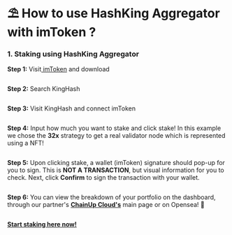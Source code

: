 # ⛱ How to use HashKing Aggregator with imToken ?

### 1.  Staking using HashKing Aggregator

**Step 1:**  Visit[ imToken](https://token.im/download) and download

<figure><img src="../../.gitbook/assets/image (9) (1) (1).png" alt=""><figcaption></figcaption></figure>

**Step 2:**  Search KingHash

<figure><img src="../../.gitbook/assets/image (3) (3) (1).png" alt=""><figcaption></figcaption></figure>

**Step 3:** Visit KingHash and connect imToken

<figure><img src="../../.gitbook/assets/image (7) (1) (1).png" alt=""><figcaption></figcaption></figure>

**Step 4:** Input how much you want to stake and click stake! In this example we chose the **32x** strategy to get a real validator node which is represented using a NFT!

<figure><img src="../../.gitbook/assets/4ce2cc2ff9c9f62161166b9fc16a542.png" alt=""><figcaption></figcaption></figure>

**Step 5:** Upon clicking stake, a wallet (imToken) signature should pop-up for you to sign. This is **NOT A TRANSACTION**, but visual information for you to check. Next, click **Confirm** to sign the transaction with your wallet.

<figure><img src="../../.gitbook/assets/5dc83d3e99c523d3c716b2c0b157048.png" alt=""><figcaption></figcaption></figure>

**Step 6:** You can view the breakdown of your portfolio on the dashboard, through our partner's [**ChainUp Cloud's**](https://cloud.chainup.com/app/eth2.0) main page or on Opensea! :ship:

<figure><img src="../../.gitbook/assets/415add8b4ff33203135848cc68ebc63.png" alt=""><figcaption></figcaption></figure>

[**Start staking here now!**](https://www.kinghash.com/)
